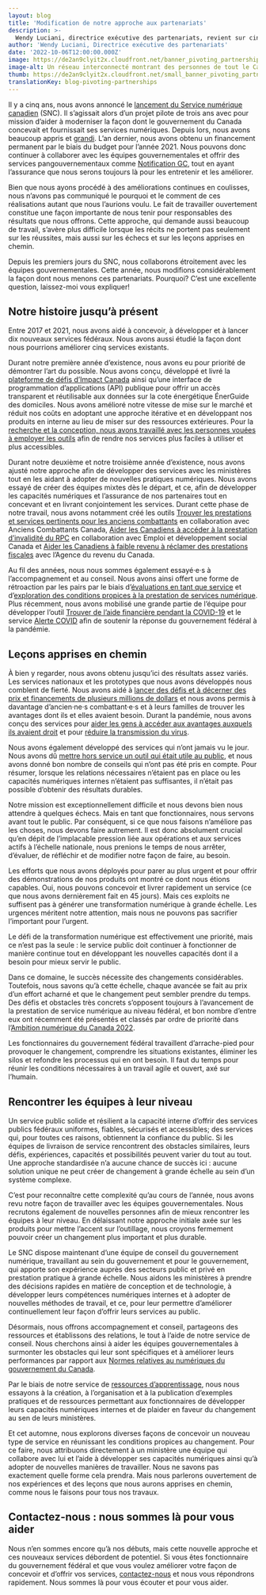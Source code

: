 ```yaml
---
layout: blog
title: 'Modification de notre approche aux partenariats'
description: >-
  Wendy Luciani, directrice exécutive des partenariats, revient sur cinq années passées à collaborer avec des équipes gouvernementales afin d’améliorer la prestation de services numérique pour le public. Elle se penche également sur l’avenir de l’équipe des partenariats au Service numérique canadien.
author: 'Wendy Luciani, Directrice exécutive des partenariats'
date: '2022-10-06T12:00:00.000Z'
image: https://de2an9clyit2x.cloudfront.net/banner_pivoting_partnerships_d296e0dc14.jpg
image-alt: Un réseau interconnecté montrant des personnes de tout le Canada qui collaborent pour offrir des services numériques et qui mettent les gens au cœur de leur travail..
thumb: https://de2an9clyit2x.cloudfront.net/small_banner_pivoting_partnerships_d296e0dc14.jpg
translationKey: blog-pivoting-partnerships
---
```

Il y a cinq ans, nous avons annoncé le [lancement du Service numérique canadien](https://numerique.canada.ca/2017/07/18/lancement-du-service-numerique-canadien/)  (SNC). Il s’agissait alors d’un projet pilote de trois ans avec pour mission d’aider à moderniser la façon dont le gouvernement du Canada concevait et fournissait ses services numériques. Depuis lors, nous avons beaucoup appris et [grandi](https://numerique.canada.ca/rencontrez-lequipe/). L’an dernier, nous avons obtenu un financement permanent par le biais du budget pour l’année 2021. Nous pouvons donc continuer à collaborer avec les équipes gouvernementales et offrir des services pangouvernementaux comme [Notification GC](https://notification.canada.ca/accueil), tout en ayant l’assurance que nous serons toujours là pour les entretenir et les améliorer.

Bien que nous ayons procédé à des améliorations continues en coulisses, nous n’avons pas communiqué le pourquoi et le comment de ces réalisations autant que nous l’aurions voulu. Le fait de travailler ouvertement constitue une façon importante de nous tenir pour responsables des résultats que nous offrons. Cette approche, qui demande aussi beaucoup de travail, s’avère plus difficile lorsque les récits ne portent pas seulement sur les réussites, mais aussi sur les échecs et sur les leçons apprises en chemin.  

Depuis les premiers jours du SNC, nous collaborons étroitement avec les équipes gouvernementales. Cette année, nous modifions considérablement la façon dont nous menons ces partenariats. Pourquoi? C’est une excellente question, laissez-moi vous expliquer! 

## Notre histoire jusqu’à présent

Entre 2017 et 2021, nous avons aidé à concevoir, à développer et à lancer dix nouveaux services fédéraux. Nous avons aussi étudié la façon dont nous pourrions améliorer cinq services existants. 

Durant notre première année d’existence, nous avons eu pour priorité de démontrer l’art du possible. Nous avons conçu, développé et livré la [plateforme de défis d’Impact Canada](https://impact.canada.ca/fr/defis) ainsi qu’une interface de programmation d’applications (API) publique pour offrir un accès transparent et réutilisable aux données sur la cote énergétique ÉnerGuide des domiciles. Nous avons amélioré notre vitesse de mise sur le marché et réduit nos coûts en adoptant une approche itérative et en développant nos produits en interne au lieu de miser sur des ressources extérieures. Pour la [recherche et la conception, nous avons travaillé avec les personnes vouées à employer les outils](https://numerique.canada.ca/2018/02/15/a-la-recherche-utilisateur-avec-rncan/) afin de rendre nos services plus faciles à utiliser et plus accessibles.

Durant notre deuxième et notre troisième année d’existence, nous avons ajusté notre approche afin de développer des services avec les ministères tout en les aidant à adopter de nouvelles pratiques numériques. Nous avons essayé de créer des équipes mixtes dès le départ, et ce, afin de développer les capacités numériques et l’assurance de nos partenaires tout en concevant et en livrant conjointement les services. Durant cette phase de notre travail, nous avons notamment créé les outils [Trouver les prestations et services pertinents pour les anciens combattants](https://cds-snc.github.io/vac-find-benefits-and-services-documentation/accueil/) en collaboration avec Anciens Combattants Canada, [Aider les Canadiens à accéder à la prestation d’invalidité du RPC](https://cds-snc.github.io/cpp-disability-documentation/accueil/) en collaboration avec Emploi et développement social Canada et [Aider les Canadiens à faible revenu à réclamer des prestations fiscales](https://cds-snc.github.io/claim-tax-benefits-documentation/%C3%A0-propos-du-service-r%C3%A9clamation-d-avantages-fiscaux/) avec l’Agence du revenu du Canada. 

Au fil des années, nous nous sommes également essayé·e·s à l’accompagnement et au conseil. Nous avons ainsi offert une forme de rétroaction par les pairs par le biais d’[évaluations en tant que service](https://numerique.canada.ca/2019/08/06/b%C3%A2tir-une-communaut%C3%A9-de-pratique-en-offrant-des-%C3%A9valuations-comme-service/) et d’[exploration des conditions propices à la prestation de services numérique](https://numerique.canada.ca/2021/04/07/explorer-les-conditions-de-la-prestation-de-services-num%C3%A9riques/). Plus récemment, nous avons mobilisé une grande partie de l’équipe pour développer l’outil [Trouver de l’aide financière pendant la COVID-19](https://cds-snc.github.io/c19-benefits-prestations-docs/accueil/) et le service [Alerte COVID](https://articles.alpha.canada.ca/covid-alert-alerte-covid/fr/) afin de soutenir la réponse du gouvernement fédéral à la pandémie.

## Leçons apprises en chemin 

À bien y regarder, nous avons obtenu jusqu’ici des résultats assez variés. Les services nationaux et les prototypes que nous avons développés nous comblent de fierté. Nous avons aidé à [lancer des défis et à décerner des prix et financements de plusieurs millions de dollars](https://impact.canada.ca/fr/a-propos) et nous avons permis à davantage d’ancien·ne·s combattant·e·s et à leurs familles de trouver les avantages dont ils et elles avaient besoin. Durant la pandémie, nous avons conçu des services pour [aider les gens à accéder aux avantages auxquels ils avaient droit](https://cds-snc.github.io/c19-benefits-prestations-docs/accueil/) et pour [réduire la transmission du virus](https://articles.alpha.canada.ca/covid-alert-alerte-covid/fr/). 

Nous avons également développé des services qui n’ont jamais vu le jour. Nous avons dû [mettre hors service un outil qui était utile au public](https://numerique.canada.ca/2018/04/13/reporter-un-rendez-vous-dexamen/), et nous avons donné bon nombre de conseils qui n’ont pas été pris en compte. Pour résumer, lorsque les relations nécessaires n’étaient pas en place ou les capacités numériques internes n’étaient pas suffisantes, il n’était pas possible d’obtenir des résultats durables. 

Notre mission est exceptionnellement difficile et nous devons bien nous attendre à quelques échecs. Mais en tant que fonctionnaires, nous servons avant tout le public. Par conséquent, si ce que nous faisons n’améliore pas les choses, nous devons faire autrement. Il est donc absolument crucial qu’en dépit de l’implacable pression liée aux opérations et aux services actifs à l’échelle nationale, nous prenions le temps de nous arrêter, d’évaluer, de réfléchir et de modifier notre façon de faire, au besoin. 

Les efforts que nous avons déployés pour parer au plus urgent et pour offrir des démonstrations de nos produits ont montré ce dont nous étions capables. Oui, nous pouvons concevoir et livrer rapidement un service (ce que nous avons dernièrement fait en 45 jours). Mais ces exploits ne suffisent pas à générer une transformation numérique à grande échelle. Les urgences méritent notre attention, mais nous ne pouvons pas sacrifier l’important pour l’urgent. 

Le défi de la transformation numérique est effectivement une priorité, mais ce n’est pas la seule : le service public doit continuer à fonctionner de manière continue tout en développant les nouvelles capacités dont il a besoin pour mieux servir le public.  

Dans ce domaine, le succès nécessite des changements considérables. Toutefois, nous savons qu’à cette échelle, chaque avancée se fait au prix d’un effort acharné et que le changement peut sembler prendre du temps. Des défis et obstacles très concrets s’opposent toujours à l’avancement de la prestation de service numérique au niveau fédéral, et bon nombre d’entre eux ont récemment été présentés et classés par ordre de priorité dans l’[Ambition numérique du Canada 2022](https://www.canada.ca/fr/gouvernement/systeme/gouvernement-numerique/plans-strategiques-operations-numeriques-gouvernement-canada/ambition-numerique-canada.html).  

Les fonctionnaires du gouvernement fédéral travaillent d’arrache-pied pour provoquer le changement, comprendre les situations existantes, éliminer les silos et refondre les processus qui en ont besoin. Il faut du temps pour réunir les conditions nécessaires à un travail agile et ouvert, axé sur l’humain. 

## Rencontrer les équipes à leur niveau 

Un service public solide et résilient a la capacité interne d’offrir des services publics fédéraux uniformes, fiables, sécurisés et accessibles; des services qui, pour toutes ces raisons, obtiennent la confiance du public. Si les équipes de livraison de service rencontrent des obstacles similaires, leurs défis, expériences, capacités et possibilités peuvent varier du tout au tout. Une approche standardisée n’a aucune chance de succès ici : aucune solution unique ne peut créer de changement à grande échelle au sein d’un système complexe. 
 
C’est pour reconnaître cette complexité qu’au cours de l’année, nous avons revu notre façon de travailler avec les équipes gouvernementales. Nous recrutons également de nouvelles personnes afin de mieux rencontrer les équipes à leur niveau. En délaissant notre approche initiale axée sur les produits pour mettre l’accent sur l’outillage, nous croyons fermement pouvoir créer un changement plus important et plus durable. 
 
Le SNC dispose maintenant d’une équipe de conseil du gouvernement numérique, travaillant au sein du gouvernement et pour le gouvernement, qui apporte son expérience auprès des secteurs public et privé en prestation pratique à grande échelle. Nous aidons les ministères à prendre des décisions rapides en matière de conception et de technologie, à développer leurs compétences numériques internes et à adopter de nouvelles méthodes de travail, et ce, pour leur permettre d’améliorer continuellement leur façon d’offrir leurs services au public.
 
Désormais, nous offrons accompagnement et conseil, partageons des ressources et établissons des relations, le tout à l’aide de notre service de conseil. Nous cherchons ainsi à aider les équipes gouvernementales à surmonter les obstacles qui leur sont spécifiques et à améliorer leurs performances par rapport aux [Normes relatives
au numériques du gouvernement du Canada](https://www.canada.ca/fr/gouvernement/systeme/gouvernement-numerique/normes-numeriques-gouvernement-canada.html). 

Par le biais de notre service de [ressources d’apprentissage](https://ressources.alpha.canada.ca/), nous nous essayons à la création, à l’organisation et à la publication d’exemples pratiques et de ressources permettant aux fonctionnaires de développer leurs capacités numériques internes et de plaider en faveur du changement au sen de leurs ministères. 

Et cet automne, nous explorons diverses façons de concevoir un nouveau type de service en réunissant les conditions propices au changement. Pour ce faire, nous attribuons directement à un ministère une équipe qui collabore avec lui et l’aide à développer ses capacités numériques ainsi qu’à adopter de nouvelles manières de travailler. Nous ne savons pas exactement quelle forme cela prendra. Mais nous parlerons ouvertement de nos expériences et des leçons que nous aurons apprises en chemin, comme nous le faisons pour tous nos travaux.
 
## Contactez-nous : nous sommes là pour vous aider

Nous n’en sommes encore qu’à nos débuts, mais cette nouvelle approche et ces nouveaux services débordent de potentiel. Si vous êtes fonctionnaire du gouvernement fédéral et que vous voulez améliorer votre façon de concevoir et d’offrir vos services, [contactez-nous](https://forms-formulaires.alpha.canada.ca/fr/form-builder/support/contactus) et nous vous répondrons rapidement. Nous sommes là pour vous écouter et pour vous aider. 
